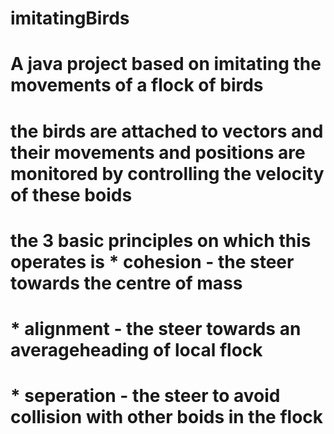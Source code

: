 # imitatingBirds
# A java project based on imitating the movements of a flock of birds
# the birds are attached to vectors and their movements and positions are monitored by controlling the velocity of these boids
# the 3 basic principles on which this operates is * cohesion - the steer towards the centre of mass
#                                                  * alignment - the steer towards an averageheading of local flock
#                                                  * seperation - the steer to avoid collision with other boids in the flock
